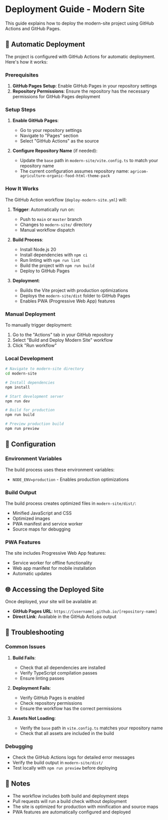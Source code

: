 # Deployment Guide - Modern Site

This guide explains how to deploy the modern-site project using GitHub Actions and GitHub Pages.

## 🚀 Automatic Deployment

The project is configured with GitHub Actions for automatic deployment. Here's how it works:

### Prerequisites

1. **GitHub Pages Setup**: Enable GitHub Pages in your repository settings
2. **Repository Permissions**: Ensure the repository has the necessary permissions for GitHub Pages deployment

### Setup Steps

1. **Enable GitHub Pages**:
   - Go to your repository settings
   - Navigate to "Pages" section
   - Select "GitHub Actions" as the source

2. **Configure Repository Name** (if needed):
   - Update the `base` path in `modern-site/vite.config.ts` to match your repository name
   - The current configuration assumes repository name: `agricom-agriculture-organic-food-html-theme-pack`

### How It Works

The GitHub Action workflow (`deploy-modern-site.yml`) will:

1. **Trigger**: Automatically run on:
   - Push to `main` or `master` branch
   - Changes to `modern-site/` directory
   - Manual workflow dispatch

2. **Build Process**:
   - Install Node.js 20
   - Install dependencies with `npm ci`
   - Run linting with `npm run lint`
   - Build the project with `npm run build`
   - Deploy to GitHub Pages

3. **Deployment**:
   - Builds the Vite project with production optimizations
   - Deploys the `modern-site/dist` folder to GitHub Pages
   - Enables PWA (Progressive Web App) features

### Manual Deployment

To manually trigger deployment:

1. Go to the "Actions" tab in your GitHub repository
2. Select "Build and Deploy Modern Site" workflow
3. Click "Run workflow"

### Local Development

```bash
# Navigate to modern-site directory
cd modern-site

# Install dependencies
npm install

# Start development server
npm run dev

# Build for production
npm run build

# Preview production build
npm run preview
```

## 🔧 Configuration

### Environment Variables

The build process uses these environment variables:
- `NODE_ENV=production` - Enables production optimizations

### Build Output

The build process creates optimized files in `modern-site/dist/`:
- Minified JavaScript and CSS
- Optimized images
- PWA manifest and service worker
- Source maps for debugging

### PWA Features

The site includes Progressive Web App features:
- Service worker for offline functionality
- Web app manifest for mobile installation
- Automatic updates

## 🌐 Accessing the Deployed Site

Once deployed, your site will be available at:
- **GitHub Pages URL**: `https://[username].github.io/[repository-name]`
- **Direct Link**: Available in the GitHub Actions output

## 🐛 Troubleshooting

### Common Issues

1. **Build Fails**:
   - Check that all dependencies are installed
   - Verify TypeScript compilation passes
   - Ensure linting passes

2. **Deployment Fails**:
   - Verify GitHub Pages is enabled
   - Check repository permissions
   - Ensure the workflow has the correct permissions

3. **Assets Not Loading**:
   - Verify the `base` path in `vite.config.ts` matches your repository name
   - Check that all assets are included in the build

### Debugging

- Check the GitHub Actions logs for detailed error messages
- Verify the build output in `modern-site/dist/`
- Test locally with `npm run preview` before deploying

## 📝 Notes

- The workflow includes both build and deployment steps
- Pull requests will run a build check without deployment
- The site is optimized for production with minification and source maps
- PWA features are automatically configured and deployed
